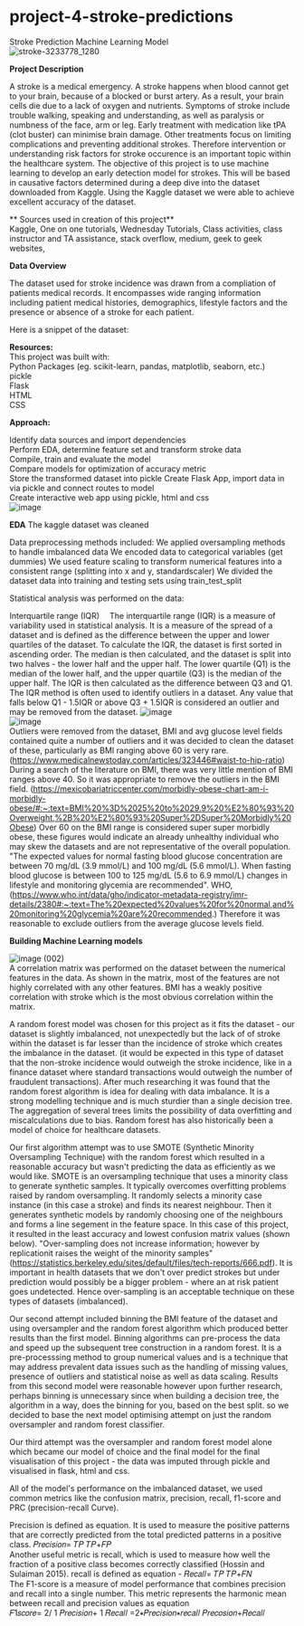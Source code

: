 # project-4-stroke-predictions
Stroke Prediction Machine Learning Model  
![stroke-3233778_1280](https://github.com/RLButch/project-4-stroke-predictions/assets/122842203/26120b59-40df-4e71-94ef-acf465316a07)    

**Project Description**    

A stroke is a medical emergency. A stroke happens when blood cannot get to your brain, because of a blocked or burst artery. As a result, your brain cells die due to a lack of oxygen and nutrients.
Symptoms of stroke include trouble walking, speaking and understanding, as well as paralysis or numbness of the face, arm or leg.
Early treatment with medication like tPA (clot buster) can minimise brain damage. Other treatments focus on limiting complications and preventing additional strokes. Therefore intervention or understanding risk factors for stroke occurence is an important topic within the healthcare system. The objective of this project is to use machine learning to develop an early detection model for strokes. This will be based in causative factors determined during a deep dive into the dataset downloaded from Kaggle.
Using the Kaggle dataset we were able to achieve excellent accuracy of the dataset.

** Sources used in creation of this project**  
Kaggle, One on one tutorials, Wednesday Tutorials, Class activities, class instructor and TA assistance, stack overflow, medium, geek to geek websites, 

**Data Overview**    

The dataset used for stroke incidence was drawn from a compliation of patients medical records. It encompasses wide ranging information including patient medical histories, demographics, lifestyle factors and the presence or absence of a stroke for each patient.

Here is a snippet of the dataset:    


**Resources:**     
This project was built with:  
Python Packages (eg. scikit-learn, pandas, matplotlib, seaborn, etc.)     
pickle     
Flask     
HTML  
CSS  

**Approach:**    

Identify data sources and import dependencies  
Perform EDA, determine feature set and transform stroke data  
Compile, train and evaluate the model  
Compare models for optimization of accuracy metric  
Store the transformed dataset into pickle
Create Flask App, import data in via pickle and connect routes to model  
Create interactive web app using pickle, html and css  
![image](https://github.com/RLButch/project-4-stroke-predictions/assets/122842203/2db5ce0a-f698-4507-8c17-350d492f08cc)
 
**EDA** 
The kaggle dataset was cleaned




Data preprocessing methods included: 
We applied oversampling methods to handle imbalanced data
We encoded data to categorical variables (get dummies)
We used feature scaling to transform numerical features into a consistent range (splitting into x and y, standardscaler)
We divided the dataset data into training and testing sets using train_test_split 

Statistical analysis was performed on the data: 

 Interquartile range (IQR)
 The interquartile range (IQR) is a measure of variability used in statistical analysis. It is a measure of the spread of a dataset and is defined as the difference between the upper and lower quartiles of the dataset. To calculate the IQR, the dataset is first sorted in ascending order. The median is then calculated, and the dataset is split into two halves - the lower half and the upper half. The lower quartile (Q1) is the median of the lower half, and the upper quartile (Q3) is the median of the upper half. The IQR is then calculated as the difference between Q3 and Q1. The IQR method is often used to identify outliers in a dataset. Any value that falls below Q1 - 1.5IQR or above Q3 + 1.5IQR is considered an outlier and may be removed from the dataset.
![image](https://github.com/RLButch/project-4-stroke-predictions/assets/122842203/a6ed784b-35aa-4cea-8ca4-a38872169503)  
![image](https://github.com/RLButch/project-4-stroke-predictions/assets/122842203/65d08597-76c3-4510-92f2-1848386eec6f)  
Outliers were removed from the dataset, BMI and avg glucose level fields contained quite a number of outliers and it was decided to clean the dataset of these, particularly as BMI ranging above 60 is very rare. (https://www.medicalnewstoday.com/articles/323446#waist-to-hip-ratio) During a search of the literature on BMI, there was very little mention of BMI ranges above 40. So it was appropriate to remove the outliers in the BMI field. (https://mexicobariatriccenter.com/morbidly-obese-chart-am-i-morbidly-obese/#:~:text=BMI%20%3D%2025%20to%2029.9%20%E2%80%93%20Overweight,%2B%20%E2%80%93%20Super%2DSuper%20Morbidly%20Obese) Over 60 on the BMI range is considered super super morbidly obese, these figures would indicate an already unhealthy individual who may skew the datasets and are not representative of the overall population. 
"The expected values for normal fasting blood glucose concentration are between 70 mg/dL (3.9 mmol/L) and 100 mg/dL (5.6 mmol/L). When fasting blood glucose is between 100 to 125 mg/dL (5.6 to 6.9 mmol/L) changes in lifestyle and monitoring glycemia are recommended". WHO, (https://www.who.int/data/gho/indicator-metadata-registry/imr-details/2380#:~:text=The%20expected%20values%20for%20normal,and%20monitoring%20glycemia%20are%20recommended.)  Therefore it was reasonable to exclude outliers from the average glucose levels field.


**Building Machine Learning models** 

![image (002)](https://github.com/RLButch/project-4-stroke-predictions/assets/122842203/c39f3349-413e-4c79-9b63-9994c1fee269)  
A correlation matrix was performed on the dataset between the numerical features in the data. As shown in the matrix, most of the features are not highly correlated with any other features. BMI has a weakly positive correlation with stroke which is the most obvious correlation within the matrix.  

A random forest model was chosen for this project as it fits the dataset - our dataset is slightly imbalanced, not unexpectedly but the lack of of stroke within the dataset is far lesser than the incidence of stroke which creates the imbalance in the dataset.  (it would be expected in this type of dataset that the non-stroke incidence would outweigh the stroke incidence, like in a finance dataset where standard transactions would outweigh the number of fraudulent transactions). 
After much researching it was found that the random forest algorithm is idea for dealing with data imbalance. It is a strong modelling technique and is much sturdier than a single decision tree. The aggregation of several trees limits the possibility of data overfitting and miscalculations due to bias.  Random forest has also historically been a model of choice for healthcare datasets.

Our first algorithm attempt was to use SMOTE (Synthetic Minority Oversampling Technique) with the random forest which resulted in a reasonable accuracy but wasn't predicting the data as efficiently as we would like. SMOTE is an oversampling technique that uses a minority class to generate synthetic samples. It typically overcomes overfitting problems raised by random oversampling. It randomly selects a minority case instance (in this case a stroke) and finds its nearest neighbour. Then it generates synthetic models by randomly choosing one of the neighbours and forms a line segement in the feature space. In this case of this project, it resulted in the least accuracy and lowest confusion matrix values (shown below). "Over-sampling does not increase information; however by replicationit raises the weight of the minority samples"  (https://statistics.berkeley.edu/sites/default/files/tech-reports/666.pdf). It is important in health datasets that we don't over predict strokes but under prediction would possibly be a bigger problem - where an at risk patient goes undetected. Hence over-sampling is an acceptable technique on these types of datasets (imbalanced). 

Our second attempt included binning the BMI feature of the dataset and using oversampler and the random forest algorithm which produced better results than the first model.  Binning algorithms can pre-process the data and speed up the subsequent tree construction in a random forest. It is a pre-processsing method to group numerical values and is a technique that may address prevalent data issues such as the handling of missing values, presence of outliers and statistical noise as well as data scaling. 
Results from this second model were reasonable however upon further research, perhaps binning is unnecessary since when building a decision tree, the algorithm in a way, does the binning for you, based on the best split. so we decided to base the next model optimising attempt on just the random oversampler and random forest classifier. 

Our third attempt was the oversampler and random forest model alone which became our model of choice and the final model for the final visualisation of this project - the data was imputed through pickle and visualised in flask, html and css.

All of the model's performance on the imbalanced dataset, we used common metrics like the confusion matrix, precision, recall, f1-score and PRC (precision-recall Curve).

Precision is defined as equation.  It is used to measure the positive patterns that are correctly predicted from the total predicted patterns in a positive class. 𝑃𝑟𝑒𝑐𝑖𝑠𝑖𝑜𝑛= 𝑇𝑃 𝑇𝑃+𝐹𝑃  
Another useful metric is recall, which is used to measure how well the fraction of a positive class becomes correctly classified (Hossin and Sulaiman 2015). recall is defined as equation - 𝑅𝑒𝑐𝑎𝑙𝑙= 𝑇𝑃 𝑇𝑃+𝐹𝑁   
The F1-score is a measure of model performance that combines precision and recall into a single number. This metric represents the harmonic mean between recall and precision values as equation  
𝐹1𝑠𝑐𝑜𝑟𝑒= 2/ 1 𝑃𝑟𝑒𝑐𝑖𝑠𝑖𝑜𝑛+ 1 𝑅𝑒𝑐𝑎𝑙𝑙 =2∗𝑃𝑟𝑒𝑐𝑖𝑠𝑖𝑜𝑛∗𝑟𝑒𝑐𝑎𝑙𝑙 𝑃𝑟𝑒𝑐𝑜𝑠𝑖𝑜𝑛+𝑅𝑒𝑐𝑎𝑙𝑙









